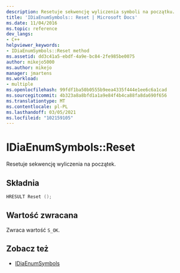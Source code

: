 ```yaml
---
description: Resetuje sekwencję wyliczenia symboli na początku.
title: 'IDiaEnumSymbols:: Reset | Microsoft Docs'
ms.date: 11/04/2016
ms.topic: reference
dev_langs:
- C++
helpviewer_keywords:
- IDiaEnumSymbols::Reset method
ms.assetid: dd3c41a5-ebdf-4a9e-bc84-2fe985be0075
author: mikejo5000
ms.author: mikejo
manager: jmartens
ms.workload:
- multiple
ms.openlocfilehash: 99fdf1ba50b0555b9eea4335f444e1ee6c6a1cad
ms.sourcegitcommit: 4b323a8a8bfd1a1a9e84f4b4ca88fa8da690f656
ms.translationtype: MT
ms.contentlocale: pl-PL
ms.lasthandoff: 03/05/2021
ms.locfileid: "102159105"
---
```

# <a name="idiaenumsymbolsreset"></a>IDiaEnumSymbols::Reset
Resetuje sekwencję wyliczenia na początek.

## <a name="syntax"></a>Składnia

```C++
HRESULT Reset ();
```

## <a name="return-value"></a>Wartość zwracana
 Zwraca wartość `S_OK`.

## <a name="see-also"></a>Zobacz też
- [IDiaEnumSymbols](../../debugger/debug-interface-access/idiaenumsymbols.md)
